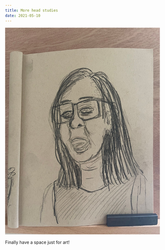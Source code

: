 ```yaml
---
title: More head studies
date: 2021-05-10
---
```


!['More head studies'](image/Mushy3.jpeg)

Finally have a space just for art!